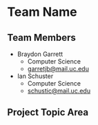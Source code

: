 # **Team Name**

## **Team Members**
* Braydon Garrett
    * Computer Science
    * garretjb@mail.uc.edu
* Ian Schuster
    * Computer Science
    * schustic@mail.uc.edu

## **Project Topic Area**